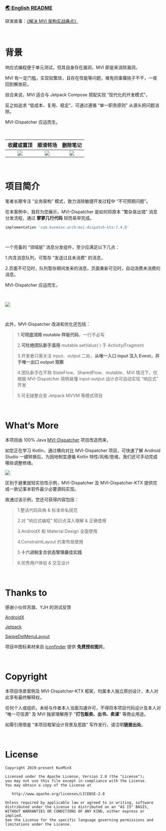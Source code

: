 &nbsp;

### [🌏 English README](https://github.com/KunMinX/MVI-Dispatcher-KTX/blob/main/README_EN.md)

研发故事：[《解决 MVI 架构实战痛点》](https://juejin.cn/post/7134594010642907149)

&nbsp;

# 背景

响应式编程便于单元测试，但其自身存在漏洞，MVI 即是来消除漏洞，

MVI 有一定门槛，实现较繁琐，且存在性能等问题，难免同事撂挑子不干，一夜回到解放前，

综合来说，MVI 适合与 Jetpack Compose 搭配实现 “现代化的开发模式”，

反之如追求 “低成本、复用、稳定”，可通过遵循 “单一职责原则” 从源头把问题消除。

MVI-Dispatcher 应运而生。

&nbsp;

|                          收藏或置顶                          |                           顺滑转场                           |                           删除笔记                           |
| :----------------------------------------------------------: | :----------------------------------------------------------: | :----------------------------------------------------------: |
| ![](https://images.xiaozhuanlan.com/photo/2022/3555d17b46e04054154916d00f1214f8.gif) | ![](https://images.xiaozhuanlan.com/photo/2022/d20a18e90cda8aa1f7d6977dca7b7135.gif) | ![](https://images.xiaozhuanlan.com/photo/2022/5786c16f17612661b0b490dd40e78608.gif) |

&nbsp;

# 项目简介

笔者长期专注 “业务架构” 模式，致力消除敏捷开发过程中 “不可预期问题”。

在本案例中，我将为您展示，MVI-Dispatcher 是如何将原本 "繁杂易出错" 消息分发流程，通过 **寥寥几行代码** 轻而易举完成。

```Groovy
implementation 'com.kunminx.arch:mvi-dispatch-ktx:7.4.0'
```

&nbsp;

一个完备的 “领域层” 消息分发组件，至少应满足以下几点：

1.内含消息队列，可暂存 “发送过且未消费” 的消息，

2.页面不可见时，队列暂存期间发来的消息，页面重新可见时，自动消费未消费的消息。

MVI-Dispatcher 应运而生，

&nbsp;

![](https://s2.loli.net/2023/05/18/fypQrzV2icXdZ3x.jpg)

&nbsp;

此外，MVI-Dispatcher 改进和优化还包括：

> 1.**可彻底消除 mutable 样板代码**，一行不必写
>
> 2.**可杜绝团队新手滥用** mutable.setValue( ) 于 Activity/Fragment
>
> 3.开发者只需关注 input、output 二处，**从唯一入口 input 注入 Event，并于唯一出口 output 观察**
>
> 4.团队新手在不熟 StateFlow、SharedFlow、mutable、MVI 情况下，仅根据 MVI-Dispatcher 简明易懂 input-output 设计亦可自动实现 “响应式” 开发
>
> 5.可无缝整合至 Jetpack MVVM 等模式项目

&nbsp;

# What‘s More

本项目由 100% Java [MVI-Dispatcher](https://github.com/KunMinX/MVI-Dispatcher) 项目改造而来，

如您正在学习 Kotlin，通过横向对比 MVI-Dispatcher 项目，可快速了解 Android Studio 一键转换后，为因地制宜遵循 Kotlin 特性/风格/思维，我们还可手动完成哪些调整修缮。

![](https://s2.loli.net/2023/05/18/5GIBvjxLCQEtRdf.jpg)

区别于避重就轻实验性示例，MVI-Dispatcher 及 MVI-Dispatcher-KTX 提供完成一款记事本软件最少必要源码实现。

故通过该示例，您还可获得内容包括：

> 1.整洁代码风格 & 标准命名规范
>
> 2.对 “响应式编程” 知识点深入理解 & 正确使用
>
> 3.AndroidX 和 Material Design 全面使用
>
> 4.ConstraintLayout 约束布局使用
>
> 5.**十六进制复合状态管理最佳实践**
>
> 6.优秀用户体验 & 交互设计

&nbsp;

# Thanks to

感谢小伙伴苏旗、YJH 的测试反馈

[AndroidX](https://developer.android.google.cn/jetpack/androidx)

[Jetpack](https://developer.android.google.cn/jetpack/)

[SwipeDelMenuLayout](https://github.com/mcxtzhang/SwipeDelMenuLayout)

项目中图标素材来自 [iconfinder](https://www.iconfinder.com/) 提供 **免费授权图片**。

&nbsp;

# Copyright

本项目场景案例及 MVI-Dispatcher-KTX 框架，均属本人独立原创设计，本人对此享有最终解释权。

任何个人或组织，未经与作者本人当面沟通许可，不得将本项目代码设计及本人对 “唯一可信源” 及 MVI 独家理解用于 "**打包贩卖、出书、卖课**" 等商业用途。

如需引用借鉴 “本项目框架设计背景及思路” 写作发行，请注明**链接出处**。

&nbsp;

# License

```
Copyright 2019-present KunMinX

Licensed under the Apache License, Version 2.0 (the "License");
you may not use this file except in compliance with the License.
You may obtain a copy of the License at

   http://www.apache.org/licenses/LICENSE-2.0

Unless required by applicable law or agreed to in writing, software
distributed under the License is distributed on an "AS IS" BASIS,
WITHOUT WARRANTIES OR CONDITIONS OF ANY KIND, either express or implied.
See the License for the specific language governing permissions and
limitations under the License.
```
